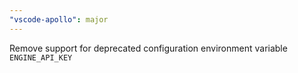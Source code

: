 ```yaml
---
"vscode-apollo": major
---
```


Remove support for deprecated configuration environment variable `ENGINE_API_KEY`
